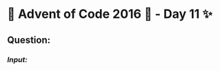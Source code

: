 # :christmas_tree: Advent of Code 2016 :christmas_tree: - Day 11 :sparkles:
## Question: 
>
>
>

### *Input:*

>
>
>